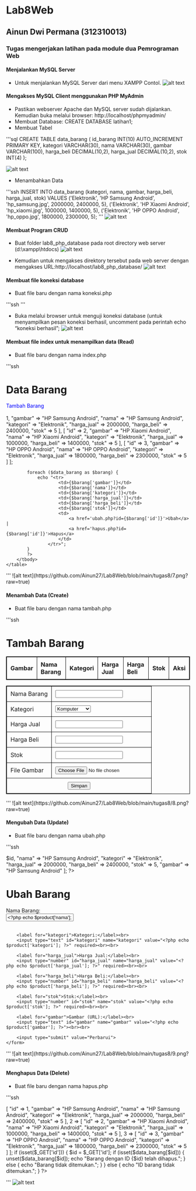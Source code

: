 # Lab8Web
## Ainun Dwi Permana (312310013)

### Tugas mengerjakan latihan pada module dua Pemrograman Web

#### Menjalankan MySQL Server
- Untuk menjalankan MySQL Server dari menu XAMPP Contol.
![alt text](https://github.com/Ainun27/Lab8Web/blob/main/tugas8/1.png?raw=true)

#### Mengakses MySQL Client menggunakan PHP MyAdmin
- Pastikan webserver Apache dan MySQL server sudah dijalankan. Kemudian buka melalui browser: http://localhost/phpmyadmin/
- Membuat Database: CREATE DATABASE latihan1;
- Membuat Tabel
  
'''sql
CREATE TABLE data_barang (
    id_barang INT(10) AUTO_INCREMENT PRIMARY KEY,
    kategori VARCHAR(30),
    nama VARCHAR(30),
    gambar VARCHAR(100),
    harga_beli DECIMAL(10,2),
    harga_jual DECIMAL(10,2),
    stok INT(4)
);

![alt text](https://github.com/Ainun27/Lab8Web/blob/main/tugas8/2.png?raw=true)

- Menambahkan Data
  
'''ssh
INSERT INTO data_barang (kategori, nama, gambar, harga_beli, harga_jual, stok)
VALUES ('Elektronik', 'HP Samsung Android', 'hp_samsung.jpg', 2000000, 2400000, 5),
('Elektronik', 'HP Xiaomi Android', 'hp_xiaomi.jpg', 1000000, 1400000, 5),
('Elektronik', 'HP OPPO Android', 'hp_oppo.jpg', 1800000, 2300000, 5);
'''
![alt text](https://github.com/Ainun27/Lab8Web/blob/main/tugas8/3.png?raw=true)

#### Membuat Program CRUD
- Buat folder lab8_php_database pada root directory web server (d:\xampp\htdocs)
![alt text](https://github.com/Ainun27/Lab8Web/blob/main/tugas8/4.png?raw=true)

- Kemudian untuk mengakses direktory tersebut pada web server dengan mengakses URL:http://localhost/lab8_php_database/
![alt text](https://github.com/Ainun27/Lab8Web/blob/main/tugas8/5.png?raw=true)

#### Membuat file koneksi database
- Buat file baru dengan nama koneksi.php
  
'''ssh
    <?php
    $host = "localhost";
    $user = "root";
    $pass = "";
    $db = "latihan1";
    $conn = mysqli_connect($host, $user, $pass, $db);
    if ($conn == false)
    {
        echo "Koneksi ke server gagal.";
        die();
    } else echo "Koneksi berhasil";
    ?>
'''
- Buka melalui browser untuk menguji koneksi database (untuk menyampilkan pesan koneksi berhasil, uncomment pada perintah echo “koneksi berhasil”;
![alt text](https://github.com/Ainun27/Lab8Web/blob/main/tugas8/6.png?raw=true)

#### Membuat file index untuk menampilkan data (Read)
- Buat file baru dengan nama index.php

'''ssh
<!DOCTYPE html>
<html lang="en">
<head>
    <meta charset="UTF-8">
    <meta name="viewport" content="width=device-width, initial-scale=1.0">
    <title>Data Barang</title>
    <style>
        table {
            width: 100%;
            border-collapse: collapse;
        }
        table, th, td {
            border: 1px solid black;
        }
        th, td {
            padding: 10px;
            text-align: left;
        }
        a {
            text-decoration: none;
            color: blue;
        }
        a:hover {
            text-decoration: underline;
        }
    </style>
</head>
<body>
    <h1>Data Barang</h1>
    <a href="tambah_barang.php">Tambah Barang</a>
    <br><br>
    <table>
        <thead>
            <tr>
                <th>Gambar</th>
                <th>Nama Barang</th>
                <th>Kategori</th>
                <th>Harga Jual</th>
                <th>Harga Beli</th>
                <th>Stok</th>
                <th>Aksi</th>
            </tr>
        </thead>
        <tbody>
            <?php
            // Sample data, you should replace it with a database query in a real application
            $data_barang = [
                [
                    "id" => 1,
                    "gambar" => "HP Samsung Android",
                    "nama" => "HP Samsung Android",
                    "kategori" => "Elektronik",
                    "harga_jual" => 2000000,
                    "harga_beli" => 2400000,
                    "stok" => 5
                ],
                [
                    "id" => 2,
                    "gambar" => "HP Xiaomi Android",
                    "nama" => "HP Xiaomi Android",
                    "kategori" => "Elektronik",
                    "harga_jual" => 1000000,
                    "harga_beli" => 1400000,
                    "stok" => 5
                ],
                [
                    "id" => 3,
                    "gambar" => "HP OPPO Android",
                    "nama" => "HP OPPO Android",
                    "kategori" => "Elektronik",
                    "harga_jual" => 1800000,
                    "harga_beli" => 2300000,
                    "stok" => 5
                ]
            ];

            foreach ($data_barang as $barang) {
                echo "<tr>
                        <td>{$barang['gambar']}</td>
                        <td>{$barang['nama']}</td>
                        <td>{$barang['kategori']}</td>
                        <td>{$barang['harga_jual']}</td>
                        <td>{$barang['harga_beli']}</td>
                        <td>{$barang['stok']}</td>
                        <td>
                            <a href='ubah.php?id={$barang['id']}'>Ubah</a> | 
                            <a href='hapus.php?id={$barang['id']}'>Hapus</a>
                        </td>
                    </tr>";
            }
            ?>
        </tbody>
    </table>
</body>
</html>
'''
![alt text](https://github.com/Ainun27/Lab8Web/blob/main/tugas8/7.png?raw=true)

#### Menambah Data (Create)
- Buat file baru dengan nama tambah.php
  
'''ssh
<?php
error_reporting(E_ALL);
include_once 'koneksi.php';

if (isset($_POST['submit'])) {
    $nama = $_POST['nama'];
    $kategori = $_POST['kategori'];
    $harga_jual = $_POST['harga_jual'];
    $harga_beli = $_POST['harga_beli'];
    $stok = $_POST['stok'];
    $file_gambar = $_FILES['file_gambar'];
    $gambar = null;

    if ($file_gambar['error'] == 0) {
        $filename = str_replace(' ', '_', $file_gambar['name']);
        $destination = dirname(__FILE__) . '/gambar/' . $filename;

        if (move_uploaded_file($file_gambar['tmp_name'], $destination)) {
            $gambar = 'gambar/' . $filename;
        }
    }

    $sql = 'INSERT INTO data_barang (nama, kategori, harga_jual, harga_beli, stok, gambar) ';
    $sql .= "VALUE ('{$nama}', '{$kategori}', '{$harga_jual}', '{$harga_beli}', '{$stok}', '{$gambar}')";
    $result = mysqli_query($conn, $sql);

    if ($result) {
        header('Location: index.php');
        exit;
    } else {
        echo "Error: " . mysqli_error($conn);
    }
}
?>
<!DOCTYPE html>
<html lang="en">
<head>
    <meta charset="UTF-8">
    <title>Tambah Barang</title>
</head>
<body>
    <div class="container">
        <h1>Tambah Barang</h1>
        <div class="main">
            <form method="post" action="tambah.php" enctype="multipart/form-data">
                <table>
                    <tr>
                        <td><label>Nama Barang</label></td>
                        <td><input type="text" name="nama" required /></td>
                    </tr>
                    <tr>
                        <td><label>Kategori</label></td>
                        <td>
                            <select name="kategori" required>
                                <option value="Komputer">Komputer</option>
                                <option value="Elektronik">Elektronik</option>
                                <option value="Hand Phone">Hand Phone</option>
                            </select>
                        </td>
                    </tr>
                    <tr>
                        <td><label>Harga Jual</label></td>
                        <td><input type="number" name="harga_jual" required /></td>
                    </tr>
                    <tr>
                        <td><label>Harga Beli</label></td>
                        <td><input type="number" name="harga_beli" required /></td>
                    </tr>
                    <tr>
                        <td><label>Stok</label></td>
                        <td><input type="number" name="stok" required /></td>
                    </tr>
                    <tr>
                        <td><label>File Gambar</label></td>
                        <td><input type="file" name="file_gambar" /></td>
                    </tr>
                    <tr>
                        <td colspan="2" style="text-align: center;">
                            <input type="submit" name="submit" value="Simpan" />
                        </td>
                    </tr>
                </table>
            </form>
        </div>
    </div>
</body>
</html>
'''
![alt text](https://github.com/Ainun27/Lab8Web/blob/main/tugas8/8.png?raw=true)

#### Mengubah Data (Update)
- Buat file baru dengan nama ubah.php
  
'''ssh
<?php

$id = isset($_GET['id']) ? $_GET['id'] : 0;

$product = [
    "id" => $id,
    "nama" => "HP Samsung Android",
    "kategori" => "Elektronik",
    "harga_jual" => 2000000,
    "harga_beli" => 2400000,
    "stok" => 5,
    "gambar" => "HP Samsung Android"
];

?>
<!DOCTYPE html>
<html lang="en">
<head>
    <meta charset="UTF-8">
    <meta name="viewport" content="width=device-width, initial-scale=1.0">
    <title>Ubah Barang</title>
</head>
<body>
    <h1>Ubah Barang</h1>
    <form action="ubah.php?id=<?php echo $product['id']; ?>" method="POST">
        <label for="nama">Nama Barang:</label><br>
        <input type="text" id="nama" name="nama" value="<?php echo $product['nama']; ?>" required><br><br>

        <label for="kategori">Kategori:</label><br>
        <input type="text" id="kategori" name="kategori" value="<?php echo $product['kategori']; ?>" required><br><br>

        <label for="harga_jual">Harga Jual:</label><br>
        <input type="number" id="harga_jual" name="harga_jual" value="<?php echo $product['harga_jual']; ?>" required><br><br>

        <label for="harga_beli">Harga Beli:</label><br>
        <input type="number" id="harga_beli" name="harga_beli" value="<?php echo $product['harga_beli']; ?>" required><br><br>

        <label for="stok">Stok:</label><br>
        <input type="number" id="stok" name="stok" value="<?php echo $product['stok']; ?>" required><br><br>

        <label for="gambar">Gambar (URL):</label><br>
        <input type="text" id="gambar" name="gambar" value="<?php echo $product['gambar']; ?>"><br><br>

        <input type="submit" value="Perbarui">
    </form>
</body>
</html>
'''
![alt text](https://github.com/Ainun27/Lab8Web/blob/main/tugas8/9.png?raw=true)

#### Menghapus Data (Delete)
- Buat file baru dengan nama hapus.php

'''ssh
<?php
$data_barang = [
    1 => [
        "id" => 1,
        "gambar" => "HP Samsung Android",
        "nama" => "HP Samsung Android",
        "kategori" => "Elektronik",
        "harga_jual" => 2000000,
        "harga_beli" => 2400000,
        "stok" => 5
    ],
    2 => [
        "id" => 2,
        "gambar" => "HP Xiaomi Android",
        "nama" => "HP Xiaomi Android",
        "kategori" => "Elektronik",
        "harga_jual" => 1000000,
        "harga_beli" => 1400000,
        "stok" => 5
    ],
    3 => [
        "id" => 3,
        "gambar" => "HP OPPO Android",
        "nama" => "HP OPPO Android",
        "kategori" => "Elektronik",
        "harga_jual" => 1800000,
        "harga_beli" => 2300000,
        "stok" => 5
    ]
];

if (isset($_GET['id'])) {
    $id = $_GET['id'];

    if (isset($data_barang[$id])) {

        unset($data_barang[$id]);
        echo "Barang dengan ID {$id} telah dihapus.";
    } else {
        echo "Barang tidak ditemukan.";
    }
} else {
    echo "ID barang tidak ditemukan.";
}
?>

'''
![alt text](https://github.com/Ainun27/Lab8Web/blob/main/tugas8/10.png?raw=true)








